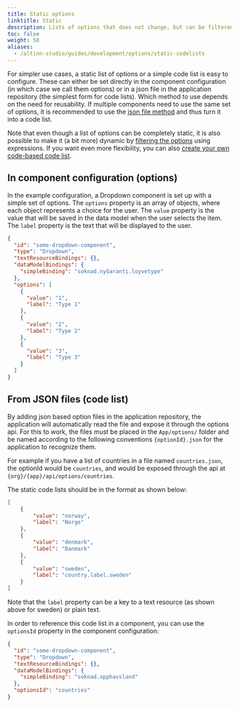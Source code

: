 ```yaml
---
title: Static options
linktitle: Static
description: Lists of options that does not change, but can be filtered
toc: false
weight: 50
aliases:
  - /altinn-studio/guides/development/options/static-codelists
---
```


For simpler use cases, a static list of options or a simple code list is easy to configure.
These can either be set directly in the component configuration (in which case we call them options) or in a json file
in the application repository (the simplest form for code lists). Which method to use depends on the need for reusability.
If multiple components need to use the same set of options, it is recommended to
use the [json file method](#from-json-files-code-list) and thus turn it into a code list.

Note that even though a list of options can be completely static, it is also possible to make it (a bit more) dynamic
by [filtering the options](../../functionality/filtering) using expressions. If you want even more flexibility,
you can also [create your own code-based code list](../dynamic).

## In component configuration (options)

In the example configuration, a Dropdown component is set up with a simple set of options. The `options` property is an
array of objects, where each object represents a choice for the user. The `value` property is the value that will be
saved in the data model when the user selects the item. The `label` property is the text that will be displayed to
the user.

```json {hl_lines=["8-21"]}
{
  "id": "some-dropdown-component",
  "type": "Dropdown", 
  "textResourceBindings": {},
  "dataModelBindings": {
    "simpleBinding": "soknad.nyGaranti.loyvetype"
  },
  "options": [
    {
      "value": "1",
      "label": "Type 1"
    },
    {
      "value": "2",
      "label": "Type 2"
    },
    {
      "value": "3",
      "label": "Type 3"
    }
  ]
}
```

## From JSON files (code list)

By adding json based option files in the application repository, the application will automatically read the file
and expose it through the options api. For this to work, the files must be placed in the `App/options/` folder and be
named according to the following conventions `{optionId}.json` for the application to recognize them.

For example if you have a list of countries in a file named `countries.json`, the optionId would be `countries`, and
would be exposed through the api at `{org}/{app}/api/options/countries`.

The static code lists should be in the format as shown below:

```json
[
    {
        "value": "norway",
        "label": "Norge"
    },
    {
        "value": "denmark",
        "label": "Danmark"
    },
    {
        "value": "sweden",
        "label": "country.label.sweden"
    }
]
```

Note that the `label` property can be a key to a text resource (as shown above for sweden) or plain text.

In order to reference this code list in a component, you can use the `optionsId` property in the component configuration:

```json {hl_lines=["8"]}
{
  "id": "some-dropdown-component",
  "type": "Dropdown",
  "textResourceBindings": {},
  "dataModelBindings": {
    "simpleBinding": "soknad.opphavsland"
  },
  "optionsId": "countries"
}
```